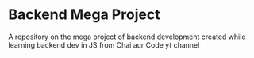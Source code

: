 # Backend Mega Project

A repository on the mega project of backend development created while learning backend dev in JS from Chai aur Code yt channel